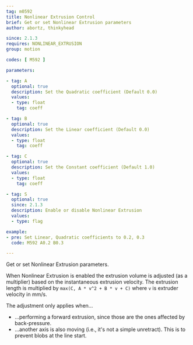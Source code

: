 ```yaml
---
tag: m0592
title: Nonlinear Extrusion Control
brief: Get or set Nonlinear Extrusion parameters
author: abortz, thinkyhead

since: 2.1.3
requires: NONLINEAR_EXTRUSION
group: motion

codes: [ M592 ]

parameters:

- tag: A
  optional: true
  description: Set the Quadratic coefficient (Default 0.0)
  values:
  - type: float
    tag: coeff

- tag: B
  optional: true
  description: Set the Linear coefficient (Default 0.0)
  values:
  - type: float
    tag: coeff

- tag: C
  optional: true
  description: Set the Constant coefficient (Default 1.0)
  values:
  - type: float
    tag: coeff

- tag: S
  optional: true
  since: 2.1.3
  description: Enable or disable Nonlinear Extrusion
  values:
  - type: flag

example:
- pre: Set Linear, Quadratic coefficients to 0.2, 0.3
  code: M592 A0.2 B0.3

---
```

Get or set Nonlinear Extrusion parameters.

When Nonlinear Extrusion is enabled the extrusion volume is adjusted (as a multiplier) based on the instantaneous extrusion velocity. The extrusion length is multiplied by `max(C, A * v^2 + B * v + C)` where `v` is extruder velocity in mm/s.

The adjustment only applies when…
- …performing a forward extrusion, since those are the ones affected by back-pressure.
- …another axis is also moving (i.e., it's not a simple unretract). This is to prevent blobs at the line start.
